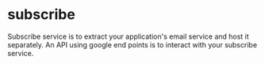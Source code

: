 subscribe
=========

Subscribe service is to extract your application's email service and host it separately. An API using google end points is to interact with your subscribe service.

